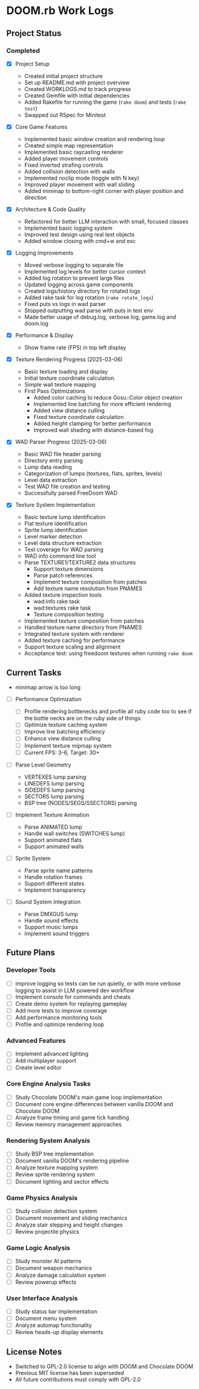 # DOOM.rb Work Logs

## Project Status

### Completed
- [x] Project Setup
  - Created initial project structure
  - Set up README.md with project overview
  - Created WORKLOGS.md to track progress
  - Created Gemfile with initial dependencies
  - Added Rakefile for running the game (`rake doom`) and tests (`rake test`)
  - Swapped out RSpec for Minitest

- [x] Core Game Features
  - Implemented basic window creation and rendering loop
  - Created simple map representation
  - Implemented basic raycasting renderer
  - Added player movement controls
  - Fixed inverted strafing controls
  - Added collision detection with walls
  - Implemented noclip mode (toggle with N key)
  - Improved player movement with wall sliding
  - Added minimap to bottom-right corner with player position and direction

- [x] Architecture & Code Quality
  - Refactored for better LLM interaction with small, focused classes
  - Implemented basic logging system
  - Improved test design using real test objects
  - Added window closing with cmd+w and esc

- [x] Logging Improvements
  - Moved verbose logging to separate file
  - Implemented log levels for better cursor context
  - Added log rotation to prevent large files
  - Updated logging across game components
  - Created logs/history directory for rotated logs
  - Added rake task for log rotation (`rake rotate_logs`)
  - Fixed puts vs logs in wad parser
  - Stopped outputting wad parse with puts in test env
  - Made better usage of debug.log, verbose.log, game.log and doom.log
  
- [x] Performance & Display
  - Show frame rate (FPS) in top left display

- [x] Texture Rendering Progress (2025-03-06)
  - Basic texture loading and display
  - Initial texture coordinate calculation
  - Simple wall texture mapping
  - First Pass Optimizations
    - Added color caching to reduce Gosu::Color object creation
    - Implemented line batching for more efficient rendering
    - Added view distance culling
    - Fixed texture coordinate calculation
    - Added height clamping for better performance
    - Improved wall shading with distance-based fog

- [x] WAD Parser Progress (2025-03-06)
  - Basic WAD file header parsing
  - Directory entry parsing
  - Lump data reading
  - Categorization of lumps (textures, flats, sprites, levels)
  - Level data extraction
  - Test WAD file creation and testing
  - Successfully parsed FreeDoom WAD

- [x] Texture System Implementation
  - Basic texture lump identification
  - Flat texture identification
  - Sprite lump identification
  - Level marker detection
  - Level data structure extraction
  - Test coverage for WAD parsing
  - WAD info command line tool
  - Parse TEXTURE1/TEXTURE2 data structures
    - Support texture dimensions
    - Parse patch references
    - Implement texture composition from patches
    - Add texture name resolution from PNAMES
  - Added texture inspection tools
    - wad:info rake task
    - wad:textures rake task
    - Texture composition testing
  - Implemented texture composition from patches
  - Handled texture name directory from PNAMES
  - Integrated texture system with renderer
  - Added texture caching for performance
  - Support texture scaling and alignment
  - Acceptance test: using freedoom textures when running `rake doom`

## Current Tasks

- minimap arrow is too long

- [ ] Performance Optimization
  - [ ] Profile rendering bottlenecks and profile all ruby code too to see if the bottle necks are on the ruby side of things
  - [ ] Optimize texture caching system
  - [ ] Improve line batching efficiency
  - [ ] Enhance view distance culling
  - [ ] Implement texture mipmap system
  - [ ] Current FPS: 3-6, Target: 30+

- [ ] Parse Level Geometry
  - VERTEXES lump parsing
  - LINEDEFS lump parsing
  - SIDEDEFS lump parsing
  - SECTORS lump parsing
  - BSP tree (NODES/SEGS/SSECTORS) parsing

- [ ] Implement Texture Animation
  - Parse ANIMATED lump
  - Handle wall switches (SWITCHES lump)
  - Support animated flats
  - Support animated walls

- [ ] Sprite System
  - Parse sprite name patterns
  - Handle rotation frames
  - Support different states
  - Implement transparency

- [ ] Sound System Integration
  - Parse DMXGUS lump
  - Handle sound effects
  - Support music lumps
  - Implement sound triggers

## Future Plans

### Developer Tools
- [ ] improve logging so tests can be run quietly, or with more verbose logging to assist in LLM powered dev workflow
- [ ] Implement console for commands and cheats
- [ ] Create demo system for replaying gameplay
- [ ] Add more tests to improve coverage
- [ ] Add performance monitoring tools
- [ ] Profile and optimize rendering loop

### Advanced Features
- [ ] Implement advanced lighting
- [ ] Add multiplayer support
- [ ] Create level editor

### Core Engine Analysis Tasks
- [ ] Study Chocolate DOOM's main game loop implementation
- [ ] Document core engine differences between vanilla DOOM and Chocolate DOOM
- [ ] Analyze frame timing and game tick handling
- [ ] Review memory management approaches

### Rendering System Analysis
- [ ] Study BSP tree implementation
- [ ] Document vanilla DOOM's rendering pipeline
- [ ] Analyze texture mapping system
- [ ] Review sprite rendering system
- [ ] Document lighting and sector effects

### Game Physics Analysis
- [ ] Study collision detection system
- [ ] Document movement and sliding mechanics
- [ ] Analyze stair stepping and height changes
- [ ] Review projectile physics

### Game Logic Analysis
- [ ] Study monster AI patterns
- [ ] Document weapon mechanics
- [ ] Analyze damage calculation system
- [ ] Review powerup effects

### User Interface Analysis
- [ ] Study status bar implementation
- [ ] Document menu system
- [ ] Analyze automap functionality
- [ ] Review heads-up display elements

## License Notes
- Switched to GPL-2.0 license to align with DOOM and Chocolate DOOM
- Previous MIT license has been superseded
- All future contributions must comply with GPL-2.0